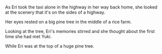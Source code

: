 As Eri took the taxi alone in the highway in her way back home, she looked at the scenery that it's on the sides of a highway.

Her eyes rested on a big pine tree in the middle of a rice farm.

Looking at the tree, Eri's memories stirred and she thought about the first time she had met Yuki.

While Eri was at the top of a huge pine tree.
